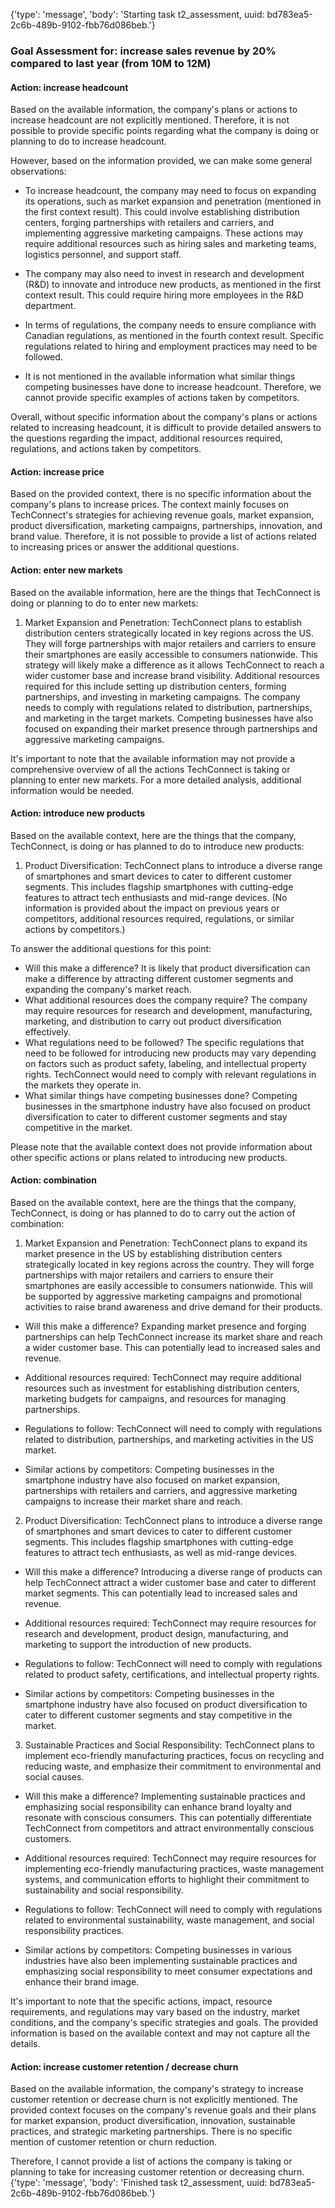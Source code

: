 {'type': 'message', 'body': 'Starting task t2_assessment, uuid: bd783ea5-2c6b-489b-9102-fbb76d086beb.'}
### Goal Assessment for: increase sales revenue by 20% compared to last year (from 10M to 12M)
#### Action: increase headcount
Based on the available information, the company's plans or actions to increase headcount are not explicitly mentioned. Therefore, it is not possible to provide specific points regarding what the company is doing or planning to do to increase headcount.

However, based on the information provided, we can make some general observations:

- To increase headcount, the company may need to focus on expanding its operations, such as market expansion and penetration (mentioned in the first context result). This could involve establishing distribution centers, forging partnerships with retailers and carriers, and implementing aggressive marketing campaigns. These actions may require additional resources such as hiring sales and marketing teams, logistics personnel, and support staff.

- The company may also need to invest in research and development (R&D) to innovate and introduce new products, as mentioned in the first context result. This could require hiring more employees in the R&D department.

- In terms of regulations, the company needs to ensure compliance with Canadian regulations, as mentioned in the fourth context result. Specific regulations related to hiring and employment practices may need to be followed.

- It is not mentioned in the available information what similar things competing businesses have done to increase headcount. Therefore, we cannot provide specific examples of actions taken by competitors.

Overall, without specific information about the company's plans or actions related to increasing headcount, it is difficult to provide detailed answers to the questions regarding the impact, additional resources required, regulations, and actions taken by competitors.
#### Action: increase price
Based on the provided context, there is no specific information about the company's plans to increase prices. The context mainly focuses on TechConnect's strategies for achieving revenue goals, market expansion, product diversification, marketing campaigns, partnerships, innovation, and brand value. Therefore, it is not possible to provide a list of actions related to increasing prices or answer the additional questions.
#### Action: enter new markets
Based on the available information, here are the things that TechConnect is doing or planning to do to enter new markets:

1. Market Expansion and Penetration: TechConnect plans to establish distribution centers strategically located in key regions across the US. They will forge partnerships with major retailers and carriers to ensure their smartphones are easily accessible to consumers nationwide. This strategy will likely make a difference as it allows TechConnect to reach a wider customer base and increase brand visibility. Additional resources required for this include setting up distribution centers, forming partnerships, and investing in marketing campaigns. The company needs to comply with regulations related to distribution, partnerships, and marketing in the target markets. Competing businesses have also focused on expanding their market presence through partnerships and aggressive marketing campaigns.

It's important to note that the available information may not provide a comprehensive overview of all the actions TechConnect is taking or planning to enter new markets. For a more detailed analysis, additional information would be needed.
#### Action: introduce new products
Based on the available context, here are the things that the company, TechConnect, is doing or has planned to do to introduce new products:

1. Product Diversification: TechConnect plans to introduce a diverse range of smartphones and smart devices to cater to different customer segments. This includes flagship smartphones with cutting-edge features to attract tech enthusiasts and mid-range devices. (No information is provided about the impact on previous years or competitors, additional resources required, regulations, or similar actions by competitors.)

To answer the additional questions for this point:
- Will this make a difference? It is likely that product diversification can make a difference by attracting different customer segments and expanding the company's market reach.
- What additional resources does the company require? The company may require resources for research and development, manufacturing, marketing, and distribution to carry out product diversification effectively.
- What regulations need to be followed? The specific regulations that need to be followed for introducing new products may vary depending on factors such as product safety, labeling, and intellectual property rights. TechConnect would need to comply with relevant regulations in the markets they operate in.
- What similar things have competing businesses done? Competing businesses in the smartphone industry have also focused on product diversification to cater to different customer segments and stay competitive in the market.

Please note that the available context does not provide information about other specific actions or plans related to introducing new products.
#### Action: combination
Based on the available context, here are the things that the company, TechConnect, is doing or has planned to do to carry out the action of combination:

1. Market Expansion and Penetration: TechConnect plans to expand its market presence in the US by establishing distribution centers strategically located in key regions across the country. They will forge partnerships with major retailers and carriers to ensure their smartphones are easily accessible to consumers nationwide. This will be supported by aggressive marketing campaigns and promotional activities to raise brand awareness and drive demand for their products.

- Will this make a difference? Expanding market presence and forging partnerships can help TechConnect increase its market share and reach a wider customer base. This can potentially lead to increased sales and revenue.

- Additional resources required: TechConnect may require additional resources such as investment for establishing distribution centers, marketing budgets for campaigns, and resources for managing partnerships.

- Regulations to follow: TechConnect will need to comply with regulations related to distribution, partnerships, and marketing activities in the US market.       

- Similar actions by competitors: Competing businesses in the smartphone industry have also focused on market expansion, partnerships with retailers and carriers, and aggressive marketing campaigns to increase their market share and reach.

2. Product Diversification: TechConnect plans to introduce a diverse range of smartphones and smart devices to cater to different customer segments. This includes flagship smartphones with cutting-edge features to attract tech enthusiasts, as well as mid-range devices.

- Will this make a difference? Introducing a diverse range of products can help TechConnect attract a wider customer base and cater to different market segments. This can potentially lead to increased sales and revenue.

- Additional resources required: TechConnect may require resources for research and development, product design, manufacturing, and marketing to support the introduction of new products.

- Regulations to follow: TechConnect will need to comply with regulations related to product safety, certifications, and intellectual property rights.

- Similar actions by competitors: Competing businesses in the smartphone industry have also focused on product diversification to cater to different customer segments and stay competitive in the market.

3. Sustainable Practices and Social Responsibility: TechConnect plans to implement eco-friendly manufacturing practices, focus on recycling and reducing waste, and emphasize their commitment to environmental and social causes.

- Will this make a difference? Implementing sustainable practices and emphasizing social responsibility can enhance brand loyalty and resonate with conscious consumers. This can potentially differentiate TechConnect from competitors and attract environmentally conscious customers.

- Additional resources required: TechConnect may require resources for implementing eco-friendly manufacturing practices, waste management systems, and communication efforts to highlight their commitment to sustainability and social responsibility.

- Regulations to follow: TechConnect will need to comply with regulations related to environmental sustainability, waste management, and social responsibility practices.

- Similar actions by competitors: Competing businesses in various industries have also been implementing sustainable practices and emphasizing social responsibility to meet consumer expectations and enhance their brand image.

It's important to note that the specific actions, impact, resource requirements, and regulations may vary based on the industry, market conditions, and the company's specific strategies and goals. The provided information is based on the available context and may not capture all the details.
#### Action: increase customer retention / decrease churn
Based on the available information, the company's strategy to increase customer retention or decrease churn is not explicitly mentioned. The provided context focuses on the company's revenue goals and their plans for market expansion, product diversification, innovation, sustainable practices, and strategic marketing partnerships. There is no specific mention of customer retention or churn reduction.

Therefore, I cannot provide a list of actions the company is taking or planning to take for increasing customer retention or decreasing churn.
{'type': 'message', 'body': 'Finished task t2_assessment, uuid: bd783ea5-2c6b-489b-9102-fbb76d086beb.'}